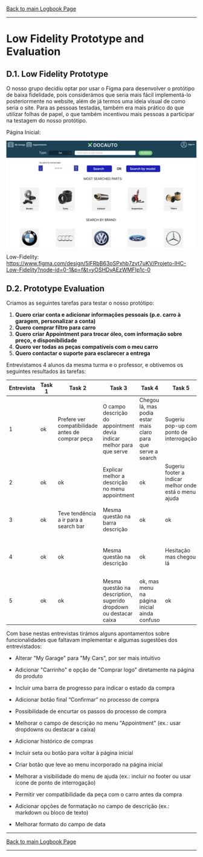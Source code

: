 [Back to main Logbook Page](../hci_logbook.md)

---
# Low Fidelity Prototype and Evaluation

## D.1. Low Fidelity Prototype

O nosso grupo decidiu optar por usar o Figma para desenvolver o protótipo de baixa fidelidade, pois considerámos que seria mais fácil implementá-lo posteriormente no website, além de já termos uma ideia visual de como seria o site. Para as pessoas testadas, também era mais prático do que utilizar folhas de papel, o que também incentivou mais pessoas a participar na testagem do nosso protótipo.

Página Inicial:

![DocAuto_LowFidelity](mainpage_lowfidelity.png "DocAuto_LowFidelity")

Low-Fidelity: 
https://www.figma.com/design/5lFRbB63oSPxhb7zvt7uKV/Projeto-IHC-Low-Fidelity?node-id=0-1&p=f&t=yOSHDvAEzWMFIp1c-0

## D.2. Prototype Evaluation

Criamos as seguintes tarefas para testar o nosso protótipo:

1. **Quero criar conta e adicionar informações pessoais (p.e. carro à garagem, personalizar a conta)**
2. **Quero comprar filtro para carro**
3. **Quero criar Appointment para trocar óleo, com informação sobre preço, e disponibilidade**
4. **Quero ver todas as peças compatíveis com o meu carro**
5. **Quero contactar o suporte para esclarecer a entrega**

Entrevistamos 4 alunos da mesma turma e o professor, e obtivemos os seguintes resultados às tarefas:

| Entrevista | Task 1         | Task 2                                                                 | Task 3                                                                 | Task 4                                                                 | Task 5                                                                 | Extra                                                                 |
|------------|--------------|-----------------------------------------------------------------------|-----------------------------------------------------------------------|-----------------------------------------------------------------------|-----------------------------------------------------------------------|----------------------------------------------------------------------|
| 1          | ok           | Prefere ver compatibilidade antes de comprar peça                     | O campo descrição do appointment devia indicar melhor para que serve    | Chegou lá, mas podia estar mais claro para que serve a search         | Sugeriu pop-up com ponto de interrogação                             | -                                                                    |
| 2          | ok       | ok                                                                | Explicar melhor a descrição no menu appointment                           | ok                                                                | Sugeriu footer a indicar melhor onde está o menu ajuda                | -                                                                    |
| 3          | ok           | Teve tendência a ir para a search bar                                         | Mesma questão na barra descrição                                      | ok                                                       | ok                                                       | Seta para voltar à página inicial no menu                           |
| 4          | ok           | ok                                                                    | Mesma questão na descrição                                            | ok                                                                    | Hesitação mas chegou lá                                               | Dropdown com opções pré-definidas para o appointment                 |
| 5          | ok           | ok                                                                    | Mesma questão na description, sugerido dropdown ou destacar caixa     | ok, mas menu na página inicial ainda confuso                          | ok                                                                   | Sugestão de markdown, bloco de texto e mudar formato de data        |



Com base nestas entrevistas tirámos alguns apontamentos sobre funcionalidades que faltavam implementar e algumas sugestões dos entrevistados:

- Alterar "My Garage" para "My Cars", por ser mais intuitivo

- Adicionar "Carrinho" e opção de "Comprar logo" diretamente na página do produto

- Incluir uma barra de progresso para indicar o estado da compra

- Adicionar botão final “Confirmar” no processo de compra

- Possibilidade de encurtar os passos do processo de compra

- Melhorar o campo de descrição no menu "Appointment" (ex.: usar dropdowns ou destacar a caixa)

- Adicionar histórico de compras

- Incluir seta ou botão para voltar à página inicial

- Criar botão que leve ao menu incorporado na página inicial

- Melhorar a visibilidade do menu de ajuda (ex.: incluir no footer ou usar ícone de ponto de interrogação)

- Permitir ver compatibilidade da peça com o carro antes da compra

- Adicionar opções de formatação no campo de descrição (ex.: markdown ou bloco de texto)

- Melhorar formato do campo de data

---
[Back to main Logbook Page](../hci_logbook.md)

---